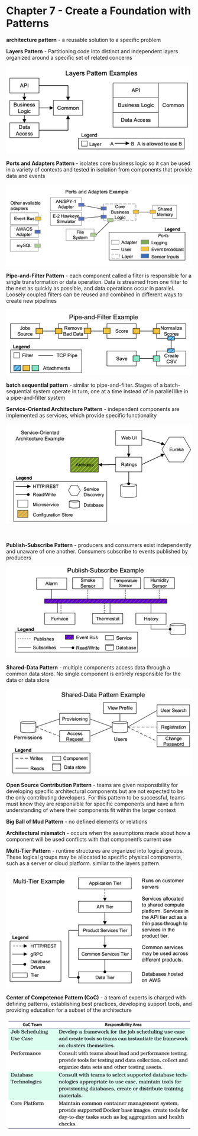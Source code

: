 # Chapter 7 - Create a Foundation with Patterns

**architecture pattern** - a reusable solution to a specific problem

**Layers Pattern** - Partitioning code into distinct and independent layers organized around a specific set of related concerns

![Layers Pattern Examples](<images/Layers Pattern Examples.png>)

**Ports and Adapters Pattern** - isolates core business logic so it can be used in a variety of contexts and tested in isolation from components that provide data and events

![Ports and Adapters Example](<images/Ports and Adapters Example.png>)

**Pipe-and-Filter Pattern** - each component called a filter is responsible for a single transformation or data operation. Data is streamed from one filter to the next as quickly as possible, and data operations occur in parallel. Loosely coupled filters can be reused and combined in different ways to create new pipelines

![Pipe-and-Filter Example](<images/Pipe-and-Filter Example.png>)

**batch sequential pattern** - similar to pipe-and-filter. Stages of a batch-sequential system operate in turn, one at a time instead of in parallel like in a pipe-and-filter system


**Service-Oriented Architecture Pattern** - independent components are implemented as services, which provide specific functionality


![Service-Oriented Architecture Example](<images/Service-Oriented Architecture Example.png>)

<div style="page-break-after: always; visibility: hidden"> 
\pagebreak 
</div>

**Publish-Subscribe Pattern** - producers and consumers exist independently and unaware of one another. Consumers subscribe to events published by producers

![Publish-Subscribe Example](<images/Publish-Subscribe Example.png>)


**Shared-Data Pattern** - multiple components access data through a common data store. No single component is entirely responsible for the data or data store

![Shared-Data Pattern Example](<images/Shared-Data Pattern Example.png>)

**Open Source Contribution Pattern** - teams are given responsibility for developing specific architectural components but are not expected to be the only contributing developers. For this pattern to be successful, teams must know they are responsible for specific components and have a firm understanding of where their components fit within the larger context

**Big Ball of Mud Pattern** - no defined elements or relations

**Architectural mismatch** - occurs when the assumptions made about how a component will be used conflicts with that component’s current use

**Multi-Tier Pattern** - runtime structures are organized into logical groups. These logical groups may be allocated to specific physical components, such as a server or cloud platform. similar to the layers pattern

![Multi-Tier Example](<images/Multi-Tier Example.png>)

**Center of Competence Pattern (CoC)** - a team of experts is charged with defining patterns, establishing best practices, developing support tools, and providing education for a subset of the architecture

![CoC Example](<images/CoC Example.png>)